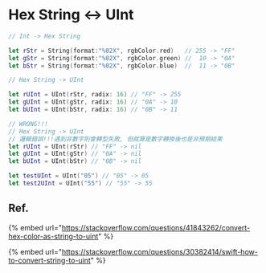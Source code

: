 # Hex String ↔ UInt

```swift
// Int -> Hex String

let rStr = String(format:"%02X", rgbColor.red)   // 255 -> "FF"
let gStr = String(format:"%02X", rgbColor.green) //  10 -> "0A"
let bStr = String(format:"%02X", rgbColor.blue)  //  11 -> "0B"

// Hex String -> UInt

let rUInt = UInt(rStr, radix: 16) // "FF" -> 255
let gUInt = UInt(gStr, radix: 16) // "0A" -> 10
let bUInt = UInt(bStr, radix: 16) // "0B" -> 11

// WRONG!!!
// Hex String -> UInt
// 邏輯錯誤!!!遇到非數字則會轉型失敗, 但就算是數字轉換後也是非預期結果
let rUInt = UInt(rStr) // "FF" -> nil
let gUInt = UInt(gStr) // "0A" -> nil
let bUInt = UInt(bStr) // "0B" -> nil

let testUInt = UInt("05") // "05" -> 05
let test2UInt = UInt("55") // "55" -> 55

```

## Ref.

{% embed url="https://stackoverflow.com/questions/41843262/convert-hex-color-as-string-to-uint" %}

{% embed url="https://stackoverflow.com/questions/30382414/swift-how-to-convert-string-to-uint" %}



